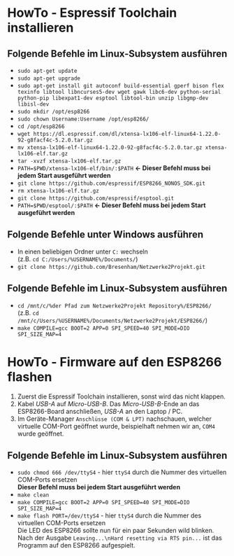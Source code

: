 # HowTo - Espressif Toolchain installieren
## Folgende Befehle im Linux-Subsystem ausführen

* `sudo apt-get update`
* `sudo apt-get upgrade`
* `sudo apt-get install git autoconf build-essential gperf bison flex texinfo libtool libncurses5-dev wget gawk libc6-dev python-serial python-pip libexpat1-dev esptool libtool-bin unzip libgmp-dev libisl-dev`
* `sudo mkdir /opt/esp8266`
* `sudo chown Username:Username /opt/esp8266/`
* `cd /opt/esp8266`
* `wget https://dl.espressif.com/dl/xtensa-lx106-elf-linux64-1.22.0-92-g8facf4c-5.2.0.tar.gz`
* `mv xtensa-lx106-elf-linux64-1.22.0-92-g8facf4c-5.2.0.tar.gz xtensa-lx106-elf.tar.gz`
* `tar -xvzf xtensa-lx106-elf.tar.gz`
* `PATH=$PWD/xtensa-lx106-elf/bin/:$PATH` **<- Dieser Befehl muss bei jedem Start ausgeführt werden**
* `git clone https://github.com/espressif/ESP8266_NONOS_SDK.git`
* `rm xtensa-lx106-elf.tar.gz`
* `git clone https://github.com/espressif/esptool.git`
* `PATH=$PWD/esptool/:$PATH` **<- Dieser Befehl muss bei jedem Start ausgeführt werden**

## Folgende Befehle unter Windows ausführen

* In einen beliebigen Ordner unter `C:` wechseln</br>
(z.B. `cd C:/Users/%USERNAME%/Documents/`)
* `git clone https://github.com/Bresenham/Netzwerke2Projekt.git`

## Folgende Befehle im Linux-Subsystem ausführen

* `cd /mnt/c/%der Pfad zum Netzwerke2Projekt Repository%/ESP8266/`</br>
(z.B. `cd /mnt/c/Users/%USERNAME%/Documents/Netzwerke2Projekt/ESP8266/`)
* `make COMPILE=gcc BOOT=2 APP=0 SPI_SPEED=40 SPI_MODE=DIO SPI_SIZE_MAP=4`

# HowTo - Firmware auf den ESP8266 flashen
1. Zuerst die Espressif Toolchain installieren, sonst wird das nicht klappen.
1. Kabel *USB-A* auf *Micro-USB-B*. Das *Micro-USB-B*-Ende an das ESP8266-Board anschließen, *USB-A* an den Laptop / PC.
1. Im Geräte-Manager `Anschlüsse (COM & LPT)` nachschauen, welcher virtuelle COM-Port geöffnet wurde, beispielhaft nehmen wir an, `COM4` wurde geöffnet.
## Folgende Befehle im Linux-Subsystem ausführen
* `sudo chmod 666 /dev/ttyS4` - hier `ttyS4` durch die Nummer des virtuellen COM-Ports ersetzen</br>
**Dieser Befehl muss bei jedem Start ausgeführt werden**
* `make clean`
* `make COMPILE=gcc BOOT=2 APP=0 SPI_SPEED=40 SPI_MODE=DIO SPI_SIZE_MAP=4`
* `make flash PORT=/dev/ttyS4` - hier `ttyS4` durch die Nummer des virtuellen COM-Ports ersetzen</br>
Die LED des ESP8266 sollte nun für ein paar Sekunden wild blinken.</br>
Nach der Ausgabe `Leaving...\nHard resetting via RTS pin...` ist das Programm auf den ESP8266 aufgespielt.
